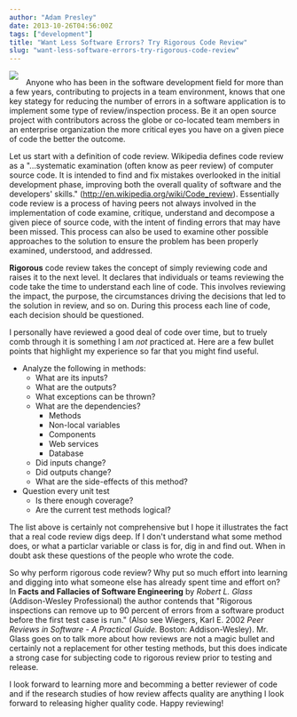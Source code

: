 ```yaml
---
author: "Adam Presley"
date: 2013-10-26T04:56:00Z
tags: ["development"]
title: "Want Less Software Errors? Try Rigorous Code Review"
slug: "want-less-software-errors-try-rigorous-code-review"
---
```


<img src="http://s3.amazonaws.com/www.adampresley.com/posts/python-code-angled.png" class="pull-left" style="margin-right: 10px; margin-bottom: 10px;" />
Anyone who has been in the software development field for more than a few
years, contributing to projects in a team environment, knows that one key
stategy for reducing the number of errors in a software application
is to implement some type of review/inspection process. Be it an open source
project with contributors across the globe or co-located team members
in an enterprise organization the more critical eyes you have on a given
piece of code the better the outcome.

<!-- excerpt -->

Let us start with a definition of code review. Wikipedia defines code review as
a "...systematic examination (often know as peer review) of computer source code.
It is intended to find and fix mistakes overlooked in the initial development
phase, improving both the overall quality of software and the developers' skills."
(<http://en.wikipedia.org/wiki/Code_review>). Essentially code review is a process
of having peers not always involved in the implementation of code examine,
critique, understand and decompose a given piece of source code, with the intent
of finding errors that may have been missed. This process can also be used
to examine other possible approaches to the solution to ensure the problem
has been properly examined, understood, and addressed.

**Rigorous** code review takes the concept of simply reviewing code
and raises it to the next level. It declares that individuals or teams
reviewing the code take the time to understand each line of code. This
involves reviewing the impact, the purpose, the circumstances driving
the decisions that led to the solution in review, and so on. During this
process each line of code, each decision should be questioned.

I personally have reviewed a good deal of code over time, but to truely
comb through it is something I am *not* practiced at. Here are a few
bullet points that highlight my experience so far that you might find useful.

* Analyze the following in methods:
    * What are its inputs?
    * What are the outputs?
    * What exceptions can be thrown?
    * What are the dependencies?
        * Methods
        * Non-local variables
        * Components
        * Web services
        * Database
    * Did inputs change?
    * Did outputs change?
    * What are the side-effects of this method?
* Question every unit test
    * Is there enough coverage?
    * Are the current test methods logical?

The list above is certainly not comprehensive but I hope it illustrates
the fact that a real code review digs deep. If I don't understand what
some method does, or what a particlar variable or class is for, dig in
and find out. When in doubt ask these questions of the people who
wrote the code.

So why perform rigorous code review? Why put so much effort into learning
and digging into what someone else has already spent time and effort on?
In **Facts and Fallacies of Software Engineering** by *Robert L. Glass*
(Addison-Wesley Professional) the author contends that "Rigorous inspections
can remove up to 90 percent of errors from a software product before the
first test case is run." (Also see Wiegers, Karl E. 2002 *Peer Reviews
in Software - A Practical Guide.* Boston: Addison-Wesley). Mr. Glass goes on
to talk more about how reviews are not a magic bullet and certainly not
a replacement for other testing methods, but this does indicate
a strong case for subjecting code to rigorous review prior to testing
and release.

I look forward to learning more and becomming a better reviewer of code
and if the research studies of how review affects quality are anything
I look forward to releasing higher quality code. Happy reviewing!